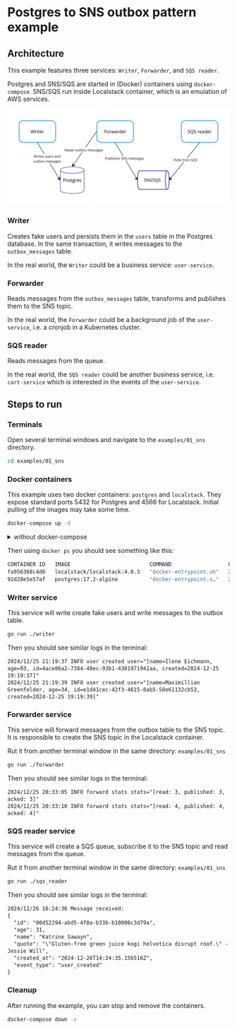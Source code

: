 # Postgres to SNS outbox pattern example

##  Architecture

This example features three services: `Writer`, `Forwarder`, and `SQS reader`.

Postgres and SNS/SQS are started in (Docker) containers using `docker-compose`. SNS/SQS run inside Localstack container, which is an emulation of AWS services.

![Project Logo](diagram.jpg)

### Writer

Creates fake users and persists them in the `users` table in the Postgres database. 
In the same transaction, it writes messages to the `outbox_messages` table.

In the real world, the `Writer` could be a business service: `user-service`.

### Forwarder

Reads messages from the `outbox_messages` table, transforms and publishes them to the SNS topic.

In the real world, the `Forwarder` could be a background job of the `user-service`, i.e. a cronjob in a Kubernetes cluster.

### SQS reader

Reads messages from the queue.

In the real world, the `SQS reader` could be another business service, i.e. `cart-service` which is interested in the events of the `user-service`.


## Steps to run

### Terminals

Open several terminal windows and navigate to the `examples/01_sns` directory.

```sh
cd examples/01_sns
```

### Docker containers

This example uses two docker containers: `postgres` and `localstack`.
They expose standard ports 5432 for Postgres and 4566 for Localstack.
Initial pulling of the images may take some time.

```sh
docker-compose up -d    
```

<details>
  <summary>without docker-compose</summary>

```sh
docker run -d --name postgres -e POSTGRES_USER=user -e POSTGRES_PASSWORD=password -e POSTGRES_DB=dbname -p 5432:5432 -v $(pwd)/../../internal/sql/01_outbox_messages.up.sql:/docker-entrypoint-initdb.d/01_outbox_messages.up.sql -v $(pwd)/../../internal/sql/02_users.up.sql:/docker-entrypoint-initdb.d/02_users.up.sql postgres:17.2-alpine
```

```sh
docker run -d --name localstack -e SERVICES=sns,sqs -e GATEWAY_LISTEN=0.0.0.0:4566 -e AWS_DEFAULT_REGION=eu-central-1 -p 4566:4566 localstack/localstack:4.0.3
```

</details>



Then using `docker ps` you should see something like this:

```sh
CONTAINER ID   IMAGE                         COMMAND                  CREATED          STATUS                   PORTS                                                                NAMES
fa956368c4d6   localstack/localstack:4.0.3   "docker-entrypoint.sh"   2 minutes ago   Up 2 minutes (healthy)   4510-4559/tcp, 5678/tcp, 0.0.0.0:4566->4566/tcp, :::4566->4566/tcp   localstack
92d28e5e57af   postgres:17.2-alpine          "docker-entrypoint.s…"   2 minutes ago   Up 2 minutes             0.0.0.0:5432->5432/tcp, :::5432->5432/tcp                            postgres
```

### Writer service

This service will write create fake users and write messages to the outbox table.

```sh
go run ./writer
```

Then you should see similar logs in the terminal:

```text
2024/12/25 21:19:37 INFO user created user="[name=Ilene Eichmann, age=93, id=4ace86a2-7384-48ec-93b1-4301971942aa, created=2024-12-25 19:19:37]"
2024/12/25 21:19:39 INFO user created user="[name=Maximillian Greenfelder, age=34, id=e1d41cec-42f3-4615-8ab5-58e61132cb53, created=2024-12-25 19:19:39]"
```

### Forwarder service

This service will forward messages from the outbox table to the SNS topic.
It is responsible to create the SNS topic in the Localstack container.

Rut it from another terminal window in the same directory: `examples/01_sns`

```sh
go run ./forwarder
```

Then you should see similar logs in the terminal:

```text
2024/12/25 20:33:05 INFO forward stats stats="[read: 3, published: 3, acked: 3]"
2024/12/25 20:33:10 INFO forward stats stats="[read: 4, published: 4, acked: 4]"
```

### SQS reader service

This service will create a SQS queue, subscribe it to the SNS topic and read messages from the queue.

Rut it from another terminal window in the same directory: `examples/01_sns`

```sh
go run ./sqs_reader
```

Then you should see similar logs in the terminal:

```text
2024/12/26 16:24:36 Message received:
{
  "id": "00d52294-abd5-4f0a-b33b-b10008c3d79a",
  "age": 31,
  "name": "Katrine Sawayn",
  "quote": "\"Gluten-free green juice kogi helvetica disrupt roof.\" - Jessie Will",
  "created_at": "2024-12-26T14:24:35.156516Z",
  "event_type": "user_created"
}
```

### Cleanup

After running the example, you can stop and remove the containers.

```sh
docker-compose down -v
```